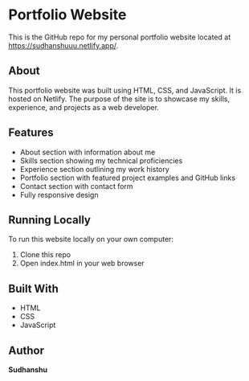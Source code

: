 # Portfolio Website

This is the GitHub repo for my personal portfolio website located at https://sudhanshuuu.netlify.app/. 

## About

This portfolio website was built using HTML, CSS, and JavaScript. It is hosted on Netlify. The purpose of the site is to showcase my skills, experience, and projects as a web developer.

## Features

- About section with information about me
- Skills section showing my technical proficiencies 
- Experience section outlining my work history
- Portfolio section with featured project examples and GitHub links
- Contact section with contact form
- Fully responsive design

## Running Locally

To run this website locally on your own computer:

1. Clone this repo
2. Open index.html in your web browser

## Built With

- HTML
- CSS
- JavaScript

## Author

**Sudhanshu** 
